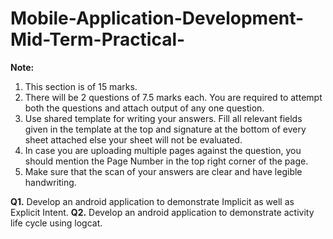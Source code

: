 # Mobile-Application-Development-Mid-Term-Practical-
**Note:**
1. This section is of 15 marks.
2. There will be 2 questions of 7.5 marks each. You are required to attempt both the questions and attach output of any one question.
3. Use shared template for writing your answers. Fill all relevant fields given in the template at the top and signature at the bottom of every sheet attached else your sheet will not be evaluated.
4. In case you are uploading multiple pages against the question, you should mention the Page Number in the top right corner of the page.
5. Make sure that the scan of your answers are clear and have legible handwriting.

**Q1.** Develop an android application to demonstrate Implicit as well as Explicit Intent.
**Q2.** Develop an android application to demonstrate activity life cycle using logcat.
